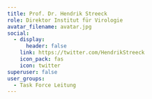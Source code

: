 ```yaml
---
title: Prof. Dr. Hendrik Streeck
role: Direktor Institut für Virologie
avatar_filename: avatar.jpg
social:
  - display:
      header: false
    link: https://twitter.com/HendrikStreeck
    icon_pack: fas
    icon: twitter
superuser: false
user_groups:
  - Task Force Leitung
---
```

